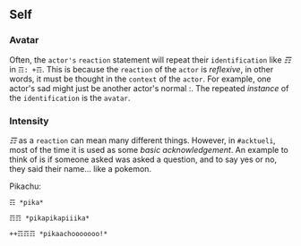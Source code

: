 ## Self

### Avatar
Often, the `actor's` `reaction` statement will repeat their `identification` like _☶_ in `☶: +☶`.  This is because the `reaction` of the `actor` is _reflexive_, in other words, it must be thought in the `context` of the `actor`.  For example, one actor's sad might just be another actor's normal :.  The repeated _instance_ of the `identification` is the `avatar`.

### Intensity
_☶_ as a `reaction` can mean many different things.  However, in `#acktueli`, most of the time it is used as some _basic acknowledgement_.  An example to think of is if someone asked was asked a question, and to say yes or no, they said their name... like a pokemon.

Pikachu:

`☶ *pika*`

`☶☶ *pikapikapiiika*`

`++☶☶☶ *pikaachooooooo!*`